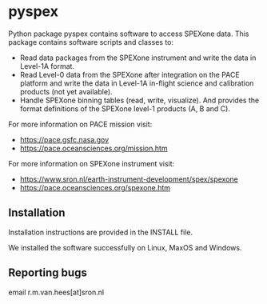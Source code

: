pyspex
======

Python package pyspex contains software to access SPEXone data.
This package contains software scripts and classes to:
* Read data packages from the SPEXone instrument and write the data in 
Level-1A format.
* Read Level-0 data from the SPEXone after integration on the PACE platform
and write the data in Level-1A in-flight science and calibration products
(not yet available).
* Handle SPEXone binning tables (read, write, visualize).
And provides the format definitions of the SPEXone level-1 products (A, B and C).


For more information on PACE mission visit:
* https://pace.gsfc.nasa.gov
* https://pace.oceansciences.org/mission.htm

For more information on SPEXone instrument visit:
* https://www.sron.nl/earth-instrument-development/spex/spexone
* https://pace.oceansciences.org/spexone.htm


Installation
------------
Installation instructions are provided in the INSTALL file.

We installed the software successfully on Linux, MaxOS and Windows.


Reporting bugs
--------------
email r.m.van.hees[at]sron.nl
